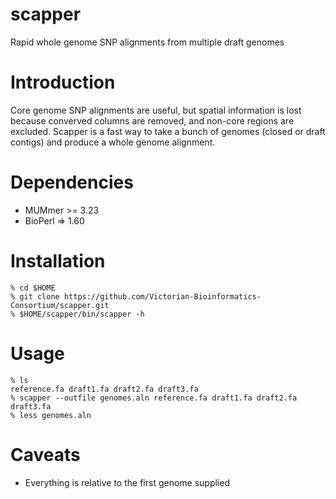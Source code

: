 scapper
=======

Rapid whole genome SNP alignments from multiple draft genomes

Introduction
============

Core genome SNP alignments are useful, but spatial information is lost because converved columns are removed, and non-core regions are excluded. Scapper is a fast way to take a bunch of genomes (closed or draft contigs) and produce a whole genome alignment.

Dependencies
============

* MUMmer >= 3.23  
* BioPerl => 1.60 

Installation
============

    % cd $HOME
    % git clone https://github.com/Victorian-Bioinformatics-Consortium/scapper.git
    % $HOME/scapper/bin/scapper -h

Usage
=====

    % ls
    reference.fa draft1.fa draft2.fa draft3.fa
    % scapper --outfile genomes.aln reference.fa draft1.fa draft2.fa draft3.fa
    % less genomes.aln

Caveats
=======

* Everything is relative to the first genome supplied




